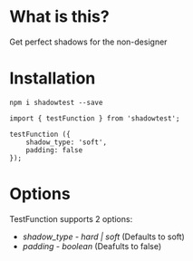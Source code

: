 # What is this?

Get perfect shadows for the non-designer

# Installation

`npm i shadowtest --save `

```
import { testFunction } from 'shadowtest';

testFunction ({
    shadow_type: 'soft',
    padding: false
});
```

# Options

TestFunction supports 2 options:

* *shadow_type* - _hard | soft_ (Defaults to soft)
* *padding* - _boolean_ (Deafults to false)